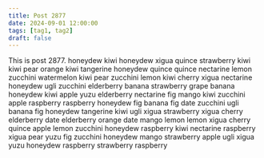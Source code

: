 ```yaml
---
title: Post 2877
date: 2024-09-01 12:00:00
tags: [tag1, tag2]
draft: false
---
```

This is post 2877.
honeydew
kiwi
honeydew
xigua
quince
strawberry
kiwi
kiwi
pear
orange
kiwi
tangerine
honeydew
quince
quince
nectarine
lemon
zucchini
watermelon
kiwi
pear
zucchini
lemon
kiwi
cherry
xigua
nectarine
honeydew
ugli
zucchini
elderberry
banana
strawberry
grape
banana
honeydew
kiwi
apple
yuzu
elderberry
nectarine
fig
mango
kiwi
zucchini
apple
raspberry
raspberry
honeydew
fig
banana
fig
date
zucchini
ugli
banana
fig
honeydew
tangerine
kiwi
ugli
xigua
strawberry
xigua
cherry
elderberry
date
elderberry
orange
date
mango
lemon
lemon
xigua
cherry
quince
apple
lemon
zucchini
honeydew
raspberry
kiwi
nectarine
raspberry
xigua
pear
yuzu
fig
zucchini
honeydew
mango
strawberry
apple
ugli
xigua
yuzu
honeydew
raspberry
strawberry
raspberry

